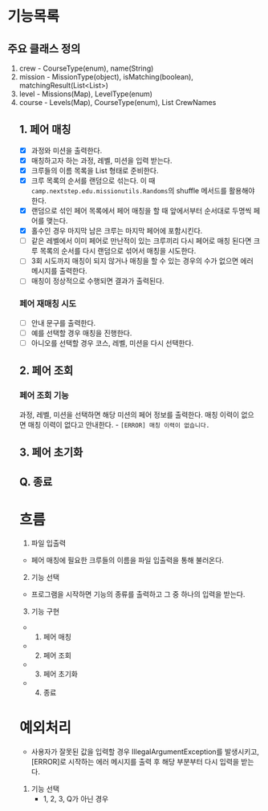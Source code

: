 # 기능목록
## 주요 클래스 정의
1. crew - CourseType(enum), name(String)
2. mission - MissionType(object), isMatching(boolean), matchingResult(List<List<String>>)
3. level - Missions(Map<object>), LevelType(enum)
4. course - Levels(Map<object>), CourseType(enum), List<String> CrewNames

## 1. 페어 매칭
- [x] 과정와 미션을 출력한다.
- [x] 매칭하고자 하는 과정, 레벨, 미션을 입력 받는다.
- [x] 크루들의 이름 목록을 List<String> 형태로 준비한다.
- [x] 크루 목록의 순서를 랜덤으로 섞는다. 이 때 `camp.nextstep.edu.missionutils.Randoms`의 shuffle 메서드를 활용해야 한다.
- [x] 랜덤으로 섞인 페어 목록에서 페어 매칭을 할 때 앞에서부터 순서대로 두명씩 페어를 맺는다.
- [x] 홀수인 경우 마지막 남은 크루는 마지막 페어에 포함시킨다.
- [ ] 같은 레벨에서 이미 페어로 만난적이 있는 크루끼리 다시 페어로 매칭 된다면 크루 목록의 순서를 다시 랜덤으로 섞어서 매칭을 시도한다.
- [ ] 3회 시도까지 매칭이 되지 않거나 매칭을 할 수 있는 경우의 수가 없으면 에러 메시지를 출력한다.
- [ ] 매칭이 정상적으로 수행되면 결과가 출력된다.

### 페어 재매칭 시도
- [ ] 안내 문구를 출력한다.
- [ ] 예를 선택할 경우 매칭을 진행한다.
- [ ] 아니오를 선택할 경우 코스, 레벨, 미션을 다시 선택한다.

## 2. 페어 조회
### 페어 조회 기능
과정, 레벨, 미션을 선택하면 해당 미션의 페어 정보를 출력한다.
매칭 이력이 없으면 매칭 이력이 없다고 안내한다. - `[ERROR] 매칭 이력이 없습니다.`

## 3. 페어 초기화

## Q. 종료

# 흐름
1. 파일 입출력 
- 페어 매칭에 필요한 크루들의 이름을 파일 입출력을 통해 불러온다.

2. 기능 선택
- 프로그램을 시작하면 기능의 종류를 출력하고 그 중 하나의 입력을 받는다.

3. 기능 구현
- 1. 페어 매칭
- 2. 페어 조회
- 3. 페어 초기화
- 4. 종료

# 예외처리
- 사용자가 잘못된 값을 입력할 경우 IllegalArgumentException를 발생시키고, [ERROR]로 시작하는 에러 메시지를 출력 후 해당 부분부터 다시 입력을 받는다.
1. 기능 선택
   - 1, 2, 3, Q가 아닌 경우
